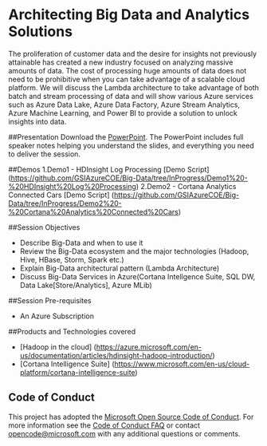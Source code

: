 # Architecting Big Data and Analytics Solutions

The proliferation of customer data and the desire for insights not previously attainable has created a new industry focused on analyzing massive amounts of data.  The cost of processing huge amounts of data does not need to be prohibitive when you can take advantage of a scalable cloud platform.  We will discuss the Lambda architecture to take advantage of both batch and stream processing of data and will show various Azure services such as Azure Data Lake, Azure Data Factory, Azure Stream Analytics, Azure Machine Learning, and Power BI to provide a solution to unlock insights into data.

##Presentation
Download the [PowerPoint](https://github.com/GSIAzureCOE/Big-Data/blob/InProgress/Architecting%20Big%20Data%20Solutions.pptx). The PowerPoint includes full speaker notes helping you understand the slides, and everything you need to deliver the session.

##Demos
1.Demo1 - HDInsight Log Processing [Demo Script] (https://github.com/GSIAzureCOE/Big-Data/tree/InProgress/Demo1%20-%20HDInsight%20Log%20Processing)
2.Demo2 - Cortana Analytics Connected Cars [Demo Script] (https://github.com/GSIAzureCOE/Big-Data/tree/InProgress/Demo2%20-%20Cortana%20Analytics%20Connected%20Cars)

##Session Objectives
* Describe Big-Data and when to use it
* Review the Big-Data ecosystem and the major technologies (Hadoop, Hive, HBase, Storm, Spark etc.)
* Explain Big-Data architectural pattern (Lambda Architecture)
* Discuss Big-Data Services in Azure(Cortana Intellgence Suite, SQL DW, Data Lake[Store/Analytics], Azure MLib)

##Session Pre-requisites
* An Azure Subscription

##Products and Technologies covered
* [Hadoop in the cloud] (https://azure.microsoft.com/en-us/documentation/articles/hdinsight-hadoop-introduction/)
* [Cortana Intelligence Suite] (https://www.microsoft.com/en-us/cloud-platform/cortana-intelligence-suite)

## Code of Conduct
This project has adopted the [Microsoft Open Source Code of Conduct](https://opensource.microsoft.com/codeofconduct/). For more information see the [Code of Conduct FAQ](https://opensource.microsoft.com/codeofconduct/faq/) or contact [opencode@microsoft.com](mailto:opencode@microsoft.com) with any additional questions or comments.
